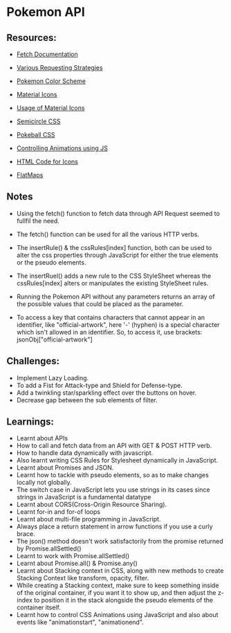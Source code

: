 # Pokemon API

## Resources:

- [Fetch Documentation](https://developer.mozilla.org/en-US/docs/Web/API/Fetch_API/Using_Fetch)
- [Various Requesting Strategies](https://www.freecodecamp.org/news/here-is-the-most-popular-ways-to-make-an-http-request-in-javascript-954ce8c95aaa/)

- [Pokemon Color Scheme](https://veekun.com/dex/media/types/en/)

- [Material Icons](https://fonts.google.com/icons)
- [Usage of Material Icons](https://stackoverflow.com/questions/50303454/how-to-use-the-new-material-design-icon-themes-outlined-rounded-two-tone-and/54902967#54902967)

- [Semicircle CSS](https://codepen.io/xram/pen/thLsk)
- [Pokeball CSS](https://codepen.io/raubaca/pen/obaZmG?html-preprocessor=pug)

- [Controlling Animations using JS](https://dev.to/vaishnavme/displaying-loading-animation-on-fetch-api-calls-1e5m)

- [HTML Code for Icons](https://www.toptal.com/designers/htmlarrows/symbols/)

- [FlatMaps](https://developer.mozilla.org/en-US/docs/Web/JavaScript/Reference/Global_Objects/Array/flatMap#for_adding_and_removing_items_during_a_map)


## Notes

- Using the fetch() function to fetch data through API Request seemed to fullfil the need.
- The fetch() function can be used for all the various HTTP verbs.

- The insertRule() & the cssRules[index] function, both can be used to alter the css properties through JavaScript
  for either the true elements or the pseudo elements.
- The insertRuel() adds a new rule to the CSS StyleSheet whereas the cssRules[index] alters or manipulates
  the existing StyleSheet rules.

- Running the Pokemon API without any parameters returns an array of the possible values that could be placed
  as the parameter.

- To access a key that contains characters that cannot appear in an identifier, like "official-artwork",
  here '-' (hyphen) is a special character which isn't allowed in an identifier. So, to access it,
  use brackets: jsonObj["official-artwork"]


## Challenges:

- Implement Lazy Loading.
- To add a Fist for Attack-type and Shield for Defense-type.
- Add a twinkling star/sparkling effect over the buttons on hover.
- Decrease gap between the sub elements of filter.


## Learnings:

- Learnt about APIs
- How to call and fetch data from an API with GET & POST HTTP verb.
- How to handle data dynamically with javascript.
- Also learnt writing CSS Rules for Stylesheet dynamically in JavaScript.
- Learnt about Promises and JSON.
- Learnt how to tackle with pseudo elements, so as to make changes locally not globally.
- The switch case in JavaScript lets you use strings in its cases since strings in JavaScript is a fundamental
  datatype
- Learnt about CORS(Cross-Origin Resource Sharing).
- Learnt for-in and for-of loops
- Learnt about multi-file programming in JavaScript.
- Always place a return statement in arrow functions if you use a curly brace.
- The json() method doesn't work satisfactorily from the promise returned by Promise.allSettled()
- Learnt to work with Promise.allSettled()
- Learnt about Promise.all() & Promise.any()
- Learnt about Stacking context in CSS, along with new methods to create Stacking Context like transform, opacity,
  filter.
- While creating a Stacking context, make sure to keep something inside of the original container, if you want it
  to show up, and then adjust the z-index to position it in the stack alongside the pseudo elements of the
  container itself.
- Learnt how to control CSS Animations using JavaScript and also about events like "animationstart",
  "animationend".